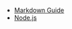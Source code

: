 - [Markdown Guide](https://www.markdownguide.org "Markdown Guide")
- [Node.js](https://nodejs.org "Node.js")